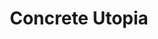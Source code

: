 ---
title: "Concrete Utopia"
year: 2023
rating: 3
stars: "★★★"
rewatched: false
permalink: "concrete-utopia"
watched_on: 2024-05-18
---